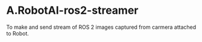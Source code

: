 # A.RobotAI-ros2-streamer
To make and send stream of ROS 2 images captured from carmera attached to Robot.
